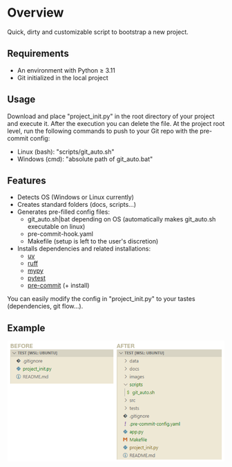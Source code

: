 # Overview
Quick, dirty and customizable script to bootstrap a new project.

## Requirements
- An environment with Python ≥ 3.11
- Git initialized in the local project

## Usage
Download and place "project_init.py" in the root directory of your project and execute it. After the execution you can delete the file.
At the project root level, run the following commands to push to your Git repo with the pre-commit config:
- Linux (bash): "scripts/git_auto.sh" 
- Windows (cmd): "absolute path of git_auto.bat"

## Features
- Detects OS (Windows or Linux currently)
- Creates standard folders (docs, scripts...)
- Generates pre-filled config files:
  - git_auto.sh|bat depending on OS (automatically makes git_auto.sh executable on linux)
  - pre-commit-hook.yaml
  - Makefile (setup is left to the user's discretion)
- Installs dependencies and related installations:
  - [uv](https://github.com/astral-sh/uv)
  - [ruff](https://github.com/astral-sh/ruff)
  - [mypy](http://mypy-lang.org/)
  - [pytest](https://docs.pytest.org/)
  - [pre-commit](https://pre-commit.com/) (+ install)

 You can easily modify the config in "project_init.py" to your tastes (dependencies, git flow...).

## Example
![before and after](assets/before_after_projinit.png)